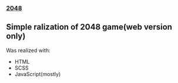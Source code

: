 ### [2048](https://pollybe.github.io/2048/)
## Simple ralization of 2048 game(web version only)
Was realized with: 
- HTML
- SCSS
- JavaScript(mostly)
